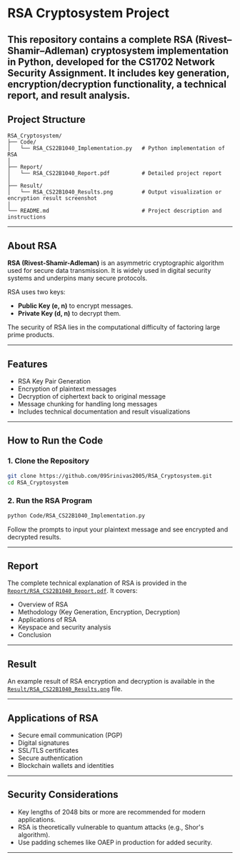 
# RSA Cryptosystem Project

This repository contains a complete RSA (Rivest–Shamir–Adleman) cryptosystem implementation in Python, developed for the CS1702 Network Security Assignment. It includes key generation, encryption/decryption functionality, a technical report, and result analysis.
---

## Project Structure

```
RSA_Cryptosystem/
├── Code/
│   └── RSA_CS22B1040_Implementation.py   # Python implementation of RSA
│
├── Report/
│   └── RSA_CS22B1040_Report.pdf          # Detailed project report
│
├── Result/
│   └── RSA_CS22B1040_Results.png         # Output visualization or encryption result screenshot
│
└── README.md                             # Project description and instructions
```

---

## About RSA

**RSA (Rivest-Shamir-Adleman)** is an asymmetric cryptographic algorithm used for secure data transmission. It is widely used in digital security systems and underpins many secure protocols.

RSA uses two keys:
- **Public Key (e, n)** to encrypt messages.
- **Private Key (d, n)** to decrypt them.

The security of RSA lies in the computational difficulty of factoring large prime products.

---

## Features

- RSA Key Pair Generation
- Encryption of plaintext messages
- Decryption of ciphertext back to original message
- Message chunking for handling long messages
- Includes technical documentation and result visualizations

---

## How to Run the Code

### 1. Clone the Repository
```bash
git clone https://github.com/09Srinivas2005/RSA_Cryptosystem.git
cd RSA_Cryptosystem
```

### 2. Run the RSA Program
```bash
python Code/RSA_CS22B1040_Implementation.py
```

Follow the prompts to input your plaintext message and see encrypted and decrypted results.

---

## Report

The complete technical explanation of RSA is provided in the [`Report/RSA_CS22B1040_Report.pdf`](Report/RSA_CS22B1040_Report.pdf). It covers:
- Overview of RSA
- Methodology (Key Generation, Encryption, Decryption)
- Applications of RSA
- Keyspace and security analysis
- Conclusion

---

## Result

An example result of RSA encryption and decryption is available in the [`Result/RSA_CS22B1040_Results.png`](Result/RSA_CS22B1040_Results.png) file.

---

## Applications of RSA

- Secure email communication (PGP)
- Digital signatures
- SSL/TLS certificates
- Secure authentication
- Blockchain wallets and identities

---

## Security Considerations

- Key lengths of 2048 bits or more are recommended for modern applications.
- RSA is theoretically vulnerable to quantum attacks (e.g., Shor's algorithm).
- Use padding schemes like OAEP in production for added security.

---
